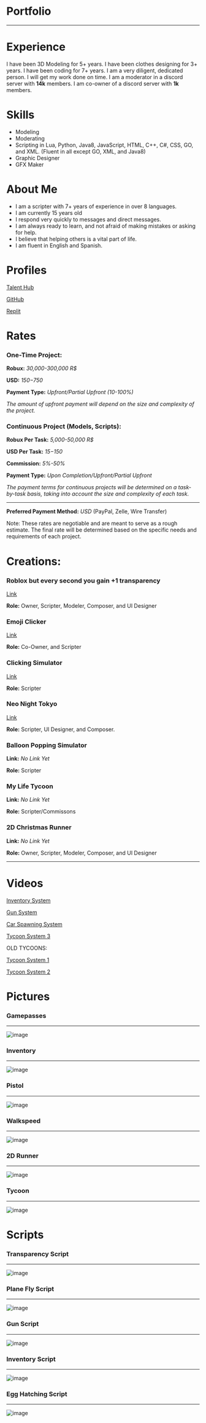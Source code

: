 # Portfolio
---------------------------------------------------------------
# Experience 
I have been 3D Modeling for 5+ years. I have been clothes designing for 3+ years. I have been coding for 7+ years. I am a very diligent, dedicated person. I will get my work done on time. I am a moderator in a discord server with **14k** members. I am co-owner of a discord server with **1k** members.

# Skills

- Modeling
- Moderating
- Scripting in Lua, Python, Java8, JavaScript, HTML, C++, C#, CSS, GO, and XML. (Fluent in all except GO, XML, and Java8)
- Graphic Designer
- GFX Maker

# About Me
- I am a scripter with 7+ years of experience in over 8 languages.
- I am currently 15 years old
- I respond very quickly to messages and direct messages.
- I am always ready to learn, and not afraid of making mistakes or asking for help.
- I believe that helping others is a vital part of life.
- I am fluent in English and Spanish.

# Profiles
[Talent Hub](https://talent.roblox.com/creators/1016351019) 

[GitHub](https://github.com/OOOPil?tab=repositories)

[Replit](https://replit.com/@Yo-BoyzIts-CJ?username=Yo-BoyzIts-CJ)

# Rates

### One-Time Project:

**Robux:** *30,000-300,000 R$*

**USD:** *$150-$750*

**Payment Type:** *Upfront/Partial Upfront (10-100%)*

*The amount of upfront payment will depend on the size and complexity of the project.*
### Continuous Project (Models, Scripts):

**Robux Per Task:** *5,000-50,000 R$*

**USD Per Task:** *$15-$150*

**Commission:** *5%-50%*

**Payment Type:** *Upon Completion/Upfront/Partial Upfront*

*The payment terms for continuous projects will be determined on a task-by-task basis, taking into account the size and complexity of each task.*

---------------
**Preferred Payment Method:** *USD* (PayPal, Zelle, Wire Transfer)

Note: These rates are negotiable and are meant to serve as a rough estimate. The final rate will be determined based on the specific needs and requirements of each project.

# Creations:

### Roblox but every second you gain +1 transparency

[Link](www.roblox.com/games/11646927116/Roblox-but-every-second-you-gain-1-transparency) 

**Role:** Owner, Scripter, Modeler, Composer, and UI Designer


### Emoji Clicker

[Link](www.roblox.com/games/5181978738/EMOJIS)

**Role:** Co-Owner, and Scripter


### Clicking Simulator

[Link](www.roblox.com/games/10298221799/Clicking-Simulator-3-0-VOICE-CHAT-BETA)

**Role:** Scripter

### Neo Night Tokyo
[Link](www.roblox.com/games/11313452152/Neo-Night-Tokyo)

**Role:** Scripter, UI Designer, and Composer.

### Balloon Popping Simulator
**Link:** *No Link Yet*

**Role:** Scripter

### My Life Tycoon
**Link:** *No Link Yet*

**Role:** Scripter/Commissons

### 2D Christmas Runner
**Link:** *No Link Yet*

**Role:** Owner, Scripter, Modeler, Composer, and UI Designer

------------------------------

# Videos 

[Inventory System](https://youtu.be/KAMqxg5YLN4)

[Gun System](https://youtu.be/sYhfifgTjOU)

[Car Spawning System](https://youtu.be/ZYbz1KXMbaM)

[Tycoon System 3](https://youtu.be/fW4NXWHL0To)

OLD TYCOONS:

[Tycoon System 1](https://youtu.be/EqbckUJ2TgQ)

[Tycoon System 2](https://youtu.be/CSNbpXRfEtQ)

# Pictures

### Gamepasses
------------
![image](https://user-images.githubusercontent.com/82431866/205731159-eafa297e-e7dd-4104-a3ac-7036b851ef6b.png)

### Inventory
------------
![image](https://user-images.githubusercontent.com/82431866/205536066-90549882-dc41-4724-8777-6abe16bbd2e0.png)

### Pistol
------------
![image](https://user-images.githubusercontent.com/82431866/205536909-a783e315-92f6-4cce-b87c-b077d8e7546e.png)

### Walkspeed
------------
![image](https://user-images.githubusercontent.com/82431866/205537076-f92a6fae-5cfc-4d31-bcc4-8c0adc088c67.png)

### 2D Runner
------------
![image](https://user-images.githubusercontent.com/82431866/205537774-99ffb4e8-4bf2-4acc-83b1-cc32b294bee0.png)

### Tycoon
------------
![image](https://user-images.githubusercontent.com/82431866/205731187-dc9645d5-f580-430f-9a69-b09e37712d8b.png)

# Scripts

### Transparency Script
------------
![image](https://user-images.githubusercontent.com/82431866/205538544-fc4154e8-f766-43a8-a513-7d3fd304c290.png)

### Plane Fly Script
------------
![image](https://user-images.githubusercontent.com/82431866/205538549-326e4da5-0acd-4552-8d06-7787d5cebbd1.png)

### Gun Script
------------
![image](https://user-images.githubusercontent.com/82431866/205538690-fd414e63-f12a-4ee4-a30a-95a240746776.png)

### Inventory Script
------------
![image](https://user-images.githubusercontent.com/82431866/205538868-d0987c60-f89d-4f63-9bfc-45d707c08ef2.png)

### Egg Hatching Script
------------
![image](https://user-images.githubusercontent.com/82431866/205538921-4cf2312f-55f4-4ee8-a7fe-44e43641ab9a.png)

